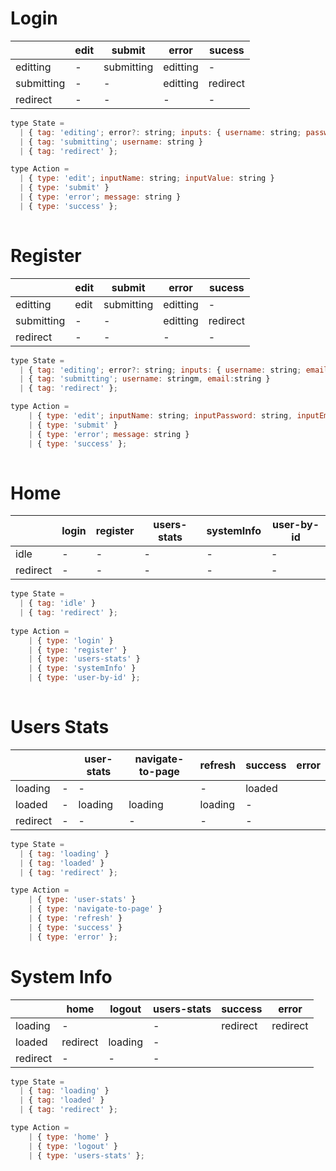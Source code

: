 
# Login
|            | edit | submit     | error    | sucess   |
|------------|------|------------|----------|----------|
| editting   | -    | submitting | editting | -        |
| submitting | -    | -          | editting | redirect |
| redirect   | -    | -          | -        | -        |


```js
type State =
  | { tag: 'editing'; error?: string; inputs: { username: string; password: string } }
  | { tag: 'submitting'; username: string }
  | { tag: 'redirect' };

type Action =
  | { type: 'edit'; inputName: string; inputValue: string }
  | { type: 'submit' }
  | { type: 'error'; message: string }
  | { type: 'success' };
  
  ```

  # Register
|            | edit | submit     | error    | sucess   |
|------------|------|------------|----------|----------|
| editting   | edit | submitting | editting | -        |
| submitting | -    | -          | editting | redirect |
| redirect   | -    | -          | -        | -        |

```js
type State =
  | { tag: 'editing'; error?: string; inputs: { username: string; email:string, confirmpassword:string, password: string } }
  | { tag: 'submitting'; username: stringm, email:string }
  | { tag: 'redirect' };

type Action =
    | { type: 'edit'; inputName: string; inputPassword: string, inputEmail:string, inputConfirmPassword:string  }
    | { type: 'submit' }
    | { type: 'error'; message: string }
    | { type: 'success' };
    
```
    
# Home
|          | login |  register    | users-stats | systemInfo | user-by-id |
|----------|-------|--------------|-------------|------------|------------|
| idle     |  -    |      -       |      -      |     -      |     -      |
| redirect |  -    |      -       |      -      |     -      |     -      |

```js
type State =
  | { tag: 'idle' }
  | { tag: 'redirect' };
  
type Action =
    | { type: 'login' }
    | { type: 'register' }
    | { type: 'users-stats' }
    | { type: 'systemInfo' }
    | { type: 'user-by-id' };
    
```
    
# Users Stats
|          |   | user-stats | navigate-to-page | refresh | success | error |
|----------|---|------------|------------------|---------|---------|-------|
| loading  | - | -          |                  | -       | loaded  |       |
| loaded   | - | loading    | loading          | loading | -       |       |
| redirect | - | -          | -                | -       | -       |       |

```js
type State =
  | { tag: 'loading' }
  | { tag: 'loaded' }
  | { tag: 'redirect' };

type Action =
    | { type: 'user-stats' }
    | { type: 'navigate-to-page' }
    | { type: 'refresh' }
    | { type: 'success' }
    | { type: 'error' };
```

# System Info
|          | home     | logout  | users-stats | success  | error    | 
|----------|----------|---------|-------------|----------|----------|
| loading  | -        |         | -           | redirect | redirect |
| loaded   | redirect | loading | -           |          |          |
| redirect | -        | -       | -           |          |          |




```js
type State =
  | { tag: 'loading' }
  | { tag: 'loaded' }
  | { tag: 'redirect' };

type Action =
    | { type: 'home' }
    | { type: 'logout' }
    | { type: 'users-stats' };
```


